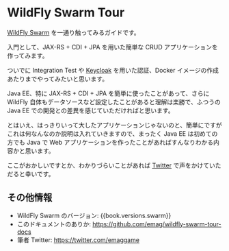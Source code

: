 # WildFly Swarm Tour

[WildFly Swarm](http://wildfly-swarm.io/) を一通り触ってみるガイドです。

入門として、JAX-RS + CDI + JPA を用いた簡単な CRUD アプリケーションを作ってみます。

ついでに Integration Test や [Keycloak](http://keycloak.jboss.org/) を用いた認証、Docker イメージの作成あたりまでやってみたいと思います。

Java EE、特に JAX-RS + CDI + JPA を簡単に使ったことがあって、さらに WildFly 自体もデータソースなど設定したことがあると理解は楽勝で、ふつうの Java EE での開発との差異を感じていただければと思います。

とはいえ、はっきりいって大したアプリケーションじゃないのと、簡単にですがこれは何なんなのか説明は入れていきますので、まったく Java EE は初めての方でも Java で Web アプリケーションを作ったことがあればすんなりわかる内容かと思います。

ここがおかしいですとか、わかりづらいことがあれば [Twitter](https://twitter.com/emaggame) で声をかけていただると幸いです。

## その他情報

* WildFly Swarm のバージョン: {{book.versions.swarm}}
* このドキュメントのありか: https://github.com/emag/wildfly-swarm-tour-docs
* 筆者 Twitter: https://twitter.com/emaggame
